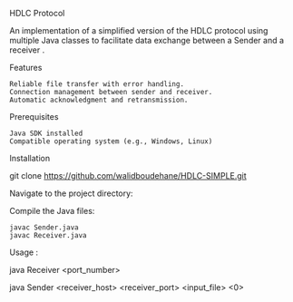 HDLC Protocol

An implementation of a simplified version of the HDLC protocol using multiple Java classes to facilitate data exchange between a Sender and a receiver .

Features

    Reliable file transfer with error handling.
    Connection management between sender and receiver.
    Automatic acknowledgment and retransmission.

Prerequisites

    Java SDK installed
    Compatible operating system (e.g., Windows, Linux)

Installation

git clone https://github.com/walidboudehane/HDLC-SIMPLE.git

Navigate to the project directory:


Compile the Java files:

    javac Sender.java
    javac Receiver.java

Usage :

java Receiver <port_number>

java Sender <receiver_host> <receiver_port> <input_file> <0> 


